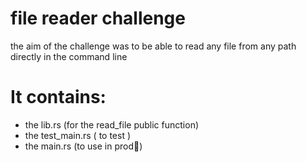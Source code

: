 # file reader challenge

the aim of the challenge was to be able to read any file from any path directly in the command line

# It contains:

- the lib.rs (for the read_file public function)
- the test_main.rs ( to test )
- the main.rs (to use in prod🤣)
